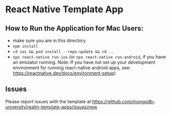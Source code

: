 # React Native Template App

## How to Run the Application for Mac Users:
- make sure you are in this directory
- `npm install`
- `cd ios && pod install --repo-update && cd ..`
- `npx react-native run-ios` (or `npx react-native run-android`, if you have an emulator running. Note: If you have not set up your development environment for running react-native android apps, see: https://reactnative.dev/docs/environment-setup)

## Issues

Please report issues with the template at https://github.com/mongodb-university/realm-template-apps/issues/new
